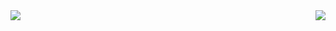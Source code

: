 <div>
  <img align="right" src="https://github-readme-stats.vercel.app/api?username=GDWR&show_icons=true&theme=gruvbox">
  <img align="left" src="https://github-readme-stats.vercel.app/api/top-langs/?username=GDWR&theme=gruvbox">
</div>
